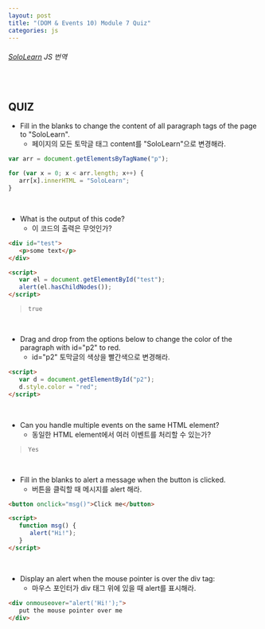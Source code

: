 ```yaml
---
layout: post
title: "(DOM & Events 10) Module 7 Quiz"
categories: js
---
```


###### [SoloLearn](https://www.sololearn.com/) JS 번역

<br>

## QUIZ

- Fill in the blanks to change the content of all paragraph tags of the page to "SoloLearn".
  - 페이지의 모든 토막글 태그 content를 "SoloLearn"으로 변경해라.

```js
var arr = document.getElementsByTagName("p");

for (var x = 0; x < arr.length; x++) {
   arr[x].innerHTML = "SoloLearn";
}
```

<br>

- What is the output of this code?
  - 이 코드의 출력은 무엇인가?

```html
<div id="test">
   <p>some text</p>
</div>

<script>
   var el = document.getElementById("test");
   alert(el.hasChildNodes());
</script>
```

> `true`

<br>

- Drag and drop from the options below to change the color of the paragraph with id="p2" to red.
  - id="p2" 토막글의 색상을 빨간색으로 변경해라.

```html
<script>
   var d = document.getElementById("p2");
   d.style.color = "red";
</script>
```

<br>

- Can you handle multiple events on the same HTML element?
  - 동일한 HTML element에서 여러 이벤트를 처리할 수 있는가?

> `Yes`

<br>

- Fill in the blanks to alert a message when the button is clicked.
  - 버튼을 클릭할 때 메시지를 alert 해라.

```html
<button onclick="msg()">Click me</button>

<script>
   function msg() {
      alert("Hi!");
   }
</script>
```

<br>

- Display an alert when the mouse pointer is over the div tag:
  - 마우스 포인터가 div 태그 위에 있을 때 alert를 표시해라.

```html
<div onmouseover="alert('Hi!');">
   put the mouse pointer over me
</div>
```

<br>
